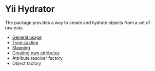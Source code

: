 # Yii Hydrator

The package provides a way to create and hydrate objects from a set of raw data.

- [General usage](general-usage.md)
- [Type casting](typecasting.md)
- [Mapping](mapping.md)
- [Creating own attributes](creating-own-attributes.md)
- Attribute resolver factory
- Object factory
